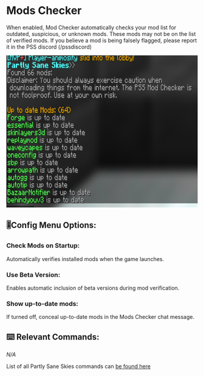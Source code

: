 # Mods Checker
When enabled, Mod Checker automatically checks your mod list for outdated, suspicious, or unknown mods. 
These mods may not be on the list of verified mods.
If you believe a mod is being falsely flagged, please report it in the PSS discord (/pssdiscord)
<!-- Feature Description -->

<img src="/docs/images/mod_checker.png" alt="Custom main menu" width="750" height="400" style="text-align: center;">
<!-- Feature image -->


## 🎚️Config  Menu Options: 
<!-- Options/toggles in the config menu, and what they do-->
### Check Mods on Startup:
Automatically verifies installed mods when the game launches.

### Use Beta Version:
Enables automatic inclusion of beta versions during mod verification.

### Show up-to-date mods:
If turned off, conceal up-to-date mods in the Mods Checker chat message.


## ⌨️ Relevant Commands:
<!-- Commands to use the feature/associated with the feature-->

*N/A*

List of all Partly Sane Skies commands can [be found here](/docs/pages/commands.md)



